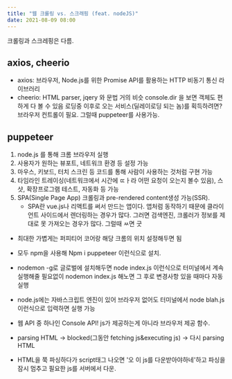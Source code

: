 ```yaml
---
title: "웹 크롤링 vs. 스크래핑 (feat. nodeJS)"
date: 2021-08-09 08:00
---
```


크롤링과 스크레핑은 다름.

## axios, cheerio

- axios:  브라우저, Node.js를 위한 Promise API를 활용하는 HTTP 비동기 통신 라이브러리
- cheerio: HTML parser, jqery 와 문법 거의 비슷
console.dir 을 보면 객체도 편하게 다 볼 수 있음
로딩중 이후로 오는 서비스(딜레이로딩 되는 놈)를 획득하려면? 브라우저 컨트롤이 필요. 그럴때 puppeteer를 사용가능.

## puppeteer

1. node.js 를 통해 크롬 브라우저 실행
2. 사용자가 원하는 뷰포트, 네트워크 환경 등 설정 가능
3. 마우스, 키보드, 터치 스크린 등 코드를 통해 사람이 사용하는 것처럼 구현 가능 
4. 타임라인 트레이싱(네트워크에서 시간에 ㄸㅏ라 어떤 요청이 오는지 볼수 있음), 스샷, 확장프로그램 테스트, 자동화 등 가능
5. SPA(Single Page App) 크롤링과 pre-rendered content생성 가능(SSR).
   - SPA란 vue.js나 리액트를 써서 만드는 앱이다. 앱처럼 동작하기 때문에 클라이언트 사이드에서 렌더링하는 경우가 많다. 그러면 검색엔진, 크롤러가 정보를 제대로 못 가져오는 경우가 많다. 그럴때 ㅆ면 굿

- 최대한 가볍게는 퍼피티어 코어랑 해당 크롬의 위치 설정해두면 됨

- 모두 npm을 사용해 Npm i puppeteer 이런식으로 설치.
- nodemon -g로 글로벌에 설치해두면 node index.js 이런식으로 터미널에서 계속 실행해줄 필요없이 nodemon index.js 해노면 그 후로 변경사항 있을 때마다 자동 실행


- node.js에는 자바스크립트 엔진이 있어 브라우저 없어도 터미널에서 node blah.js 이런식으로 입력하면 실행 가능
- 웹 API 중 하나인 Console API! js가 제공하는게 아니라 브라우저 제공 함수.
- parsing HTML -> blocked(그동안 fetching js&executing js) -> 다시 parsing HTML

- HTML을 쭉 파싱하다가 script태그 나오면 '오 이 js를 다운받아야하네'하고 파싱을 잠시 멈추고 필요한 js를 서버에서 다운.